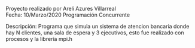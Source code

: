 Proyecto realizado por Areli Azures Villarreal 		
Fecha: 10/Marzo/2020 Programación Concurrente

Descripción:
	Programa que simula un sistema de
	atencion bancaria donde hay N clientes, una sala 
	de espera y 3 ejecutivos, esto fue realizado con 
	procesos y la librería mpi.h
